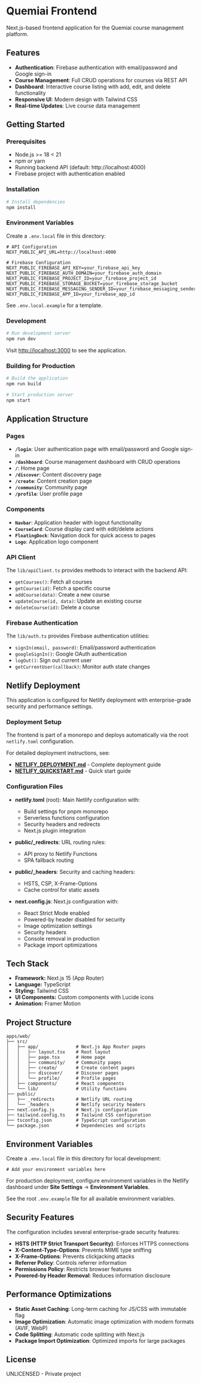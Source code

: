 # Quemiai Frontend

Next.js-based frontend application for the Quemiai course management platform.

## Features

- **Authentication**: Firebase authentication with email/password and Google sign-in
- **Course Management**: Full CRUD operations for courses via REST API
- **Dashboard**: Interactive course listing with add, edit, and delete functionality
- **Responsive UI**: Modern design with Tailwind CSS
- **Real-time Updates**: Live course data management

## Getting Started

### Prerequisites

- Node.js >= 18 < 21
- npm or yarn
- Running backend API (default: http://localhost:4000)
- Firebase project with authentication enabled

### Installation

```bash
# Install dependencies
npm install
```

### Environment Variables

Create a `.env.local` file in this directory:

```env
# API Configuration
NEXT_PUBLIC_API_URL=http://localhost:4000

# Firebase Configuration
NEXT_PUBLIC_FIREBASE_API_KEY=your_firebase_api_key
NEXT_PUBLIC_FIREBASE_AUTH_DOMAIN=your_firebase_auth_domain
NEXT_PUBLIC_FIREBASE_PROJECT_ID=your_firebase_project_id
NEXT_PUBLIC_FIREBASE_STORAGE_BUCKET=your_firebase_storage_bucket
NEXT_PUBLIC_FIREBASE_MESSAGING_SENDER_ID=your_firebase_messaging_sender_id
NEXT_PUBLIC_FIREBASE_APP_ID=your_firebase_app_id
```

See `.env.local.example` for a template.

### Development

```bash
# Run development server
npm run dev
```

Visit [http://localhost:3000](http://localhost:3000) to see the application.

### Building for Production

```bash
# Build the application
npm run build

# Start production server
npm start
```

## Application Structure

### Pages

- **`/login`**: User authentication page with email/password and Google sign-in
- **`/dashboard`**: Course management dashboard with CRUD operations
- **`/`**: Home page
- **`/discover`**: Content discovery page
- **`/create`**: Content creation page
- **`/community`**: Community page
- **`/profile`**: User profile page

### Components

- **`Navbar`**: Application header with logout functionality
- **`CourseCard`**: Course display card with edit/delete actions
- **`FloatingDock`**: Navigation dock for quick access to pages
- **`Logo`**: Application logo component

### API Client

The `lib/apiClient.ts` provides methods to interact with the backend API:

- `getCourses()`: Fetch all courses
- `getCourse(id)`: Fetch a specific course
- `addCourse(data)`: Create a new course
- `updateCourse(id, data)`: Update an existing course
- `deleteCourse(id)`: Delete a course

### Firebase Authentication

The `lib/auth.ts` provides Firebase authentication utilities:

- `signIn(email, password)`: Email/password authentication
- `googleSignIn()`: Google OAuth authentication
- `logOut()`: Sign out current user
- `getCurrentUser(callback)`: Monitor auth state changes

## Netlify Deployment

This application is configured for Netlify deployment with enterprise-grade security and performance settings.

### Deployment Setup

The frontend is part of a monorepo and deploys automatically via the root `netlify.toml` configuration.

For detailed deployment instructions, see:
- **[NETLIFY_DEPLOYMENT.md](../../NETLIFY_DEPLOYMENT.md)** - Complete deployment guide
- **[NETLIFY_QUICKSTART.md](../../NETLIFY_QUICKSTART.md)** - Quick start guide

### Configuration Files

- **netlify.toml** (root): Main Netlify configuration with:
  - Build settings for pnpm monorepo
  - Serverless functions configuration
  - Security headers and redirects
  - Next.js plugin integration

- **public/_redirects**: URL routing rules:
  - API proxy to Netlify Functions
  - SPA fallback routing

- **public/_headers**: Security and caching headers:
  - HSTS, CSP, X-Frame-Options
  - Cache control for static assets

- **next.config.js**: Next.js configuration with:
  - React Strict Mode enabled
  - Powered-by header disabled for security
  - Image optimization settings
  - Security headers
  - Console removal in production
  - Package import optimizations

## Tech Stack

- **Framework:** Next.js 15 (App Router)
- **Language:** TypeScript
- **Styling:** Tailwind CSS
- **UI Components:** Custom components with Lucide icons
- **Animation:** Framer Motion

## Project Structure

```
apps/web/
├── src/
│   ├── app/              # Next.js App Router pages
│   │   ├── layout.tsx    # Root layout
│   │   ├── page.tsx      # Home page
│   │   ├── community/    # Community pages
│   │   ├── create/       # Create content pages
│   │   ├── discover/     # Discover pages
│   │   └── profile/      # Profile pages
│   ├── components/       # React components
│   └── lib/              # Utility functions
├── public/
│   ├── _redirects        # Netlify URL routing
│   └── _headers          # Netlify security headers
├── next.config.js        # Next.js configuration
├── tailwind.config.ts    # Tailwind CSS configuration
├── tsconfig.json         # TypeScript configuration
└── package.json          # Dependencies and scripts
```

## Environment Variables

Create a `.env.local` file in this directory for local development:

```env
# Add your environment variables here
```

For production deployment, configure environment variables in the Netlify dashboard under **Site Settings** → **Environment Variables**.

See the root `.env.example` file for all available environment variables.

## Security Features

The configuration includes several enterprise-grade security features:

- **HSTS (HTTP Strict Transport Security)**: Enforces HTTPS connections
- **X-Content-Type-Options**: Prevents MIME type sniffing
- **X-Frame-Options**: Prevents clickjacking attacks
- **Referrer Policy**: Controls referrer information
- **Permissions Policy**: Restricts browser features
- **Powered-by Header Removal**: Reduces information disclosure

## Performance Optimizations

- **Static Asset Caching**: Long-term caching for JS/CSS with immutable flag
- **Image Optimization**: Automatic image optimization with modern formats (AVIF, WebP)
- **Code Splitting**: Automatic code splitting with Next.js
- **Package Import Optimization**: Optimized imports for large packages

## License

UNLICENSED - Private project
